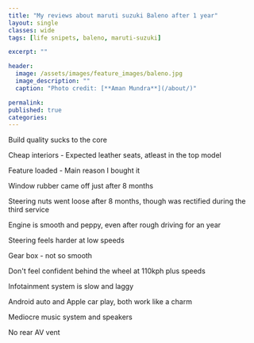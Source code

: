 ```yaml
---
title: "My reviews about maruti suzuki Baleno after 1 year"
layout: single
classes: wide
tags: [life snipets, baleno, maruti-suzuki]

excerpt: ""

header:
  image: /assets/images/feature_images/baleno.jpg
  image_description: ""
  caption: "Photo credit: [**Aman Mundra**](/about/)"

permalink:
published: true
categories: 
---
```


Build quality sucks to the core

Cheap interiors - Expected leather seats, atleast in the top model

Feature loaded - Main reason I bought it

Window rubber came off just after 8 months

Steering nuts went loose after 8 months, though was rectified during the third service

Engine is smooth and peppy, even after rough driving for an year

Steering feels harder at low speeds

Gear box - not so smooth

Don't feel confident behind the wheel at 110kph plus speeds

Infotainment system is slow and laggy

Android auto and Apple car play, both work like a charm

Mediocre music system and speakers

No rear AV vent
